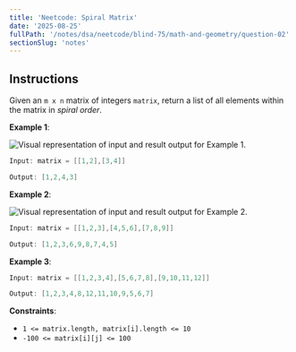 ```yaml
---
title: 'Neetcode: Spiral Matrix'
date: '2025-08-25'
fullPath: '/notes/dsa/neetcode/blind-75/math-and-geometry/question-02'
sectionSlug: 'notes'
---
```


## Instructions

Given an `m x n` matrix of integers `matrix`, return a list of all elements within the matrix in _spiral order_.

**Example 1**:

<img src="https://imagedelivery.net/CLfkmk9Wzy8_9HRyug4EVA/fe678b92-8606-4e07-ce70-08ec3479aa00/public" alt="Visual representation of input and result output for Example 1.">

```Java
Input: matrix = [[1,2],[3,4]]

Output: [1,2,4,3]
```

**Example 2**:

<img src="https://imagedelivery.net/CLfkmk9Wzy8_9HRyug4EVA/8a460616-db14-4ccf-068b-00aa6d398400/public" alt="Visual representation of input and result output for Example 2.">

```Java
Input: matrix = [[1,2,3],[4,5,6],[7,8,9]]

Output: [1,2,3,6,9,8,7,4,5]
```

**Example 3**:

```Java
Input: matrix = [[1,2,3,4],[5,6,7,8],[9,10,11,12]]

Output: [1,2,3,4,8,12,11,10,9,5,6,7]
```

**Constraints**:

- `1 <= matrix.length, matrix[i].length <= 10`
- `-100 <= matrix[i][j] <= 100`
